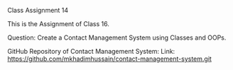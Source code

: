 Class Assignment 14

This is the Assignment of Class 16.

Question: Create a Contact Management System using Classes and OOPs.

GitHub Repository of Contact Management System:
Link: https://github.com/mkhadimhussain/contact-management-system.git
